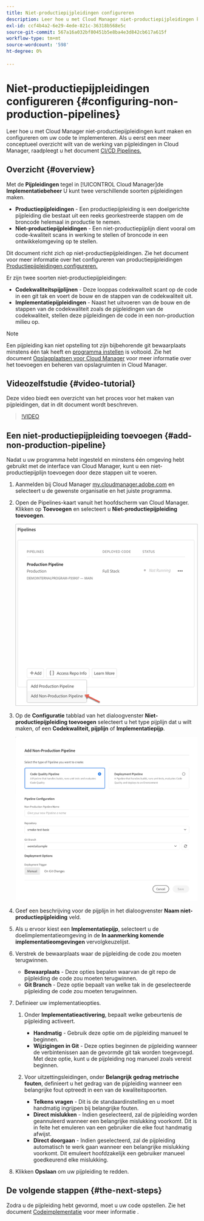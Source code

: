 ```yaml
---
title: Niet-productiepijpleidingen configureren
description: Leer hoe u met Cloud Manager niet-productiepijpleidingen kunt maken en configureren om uw code te implementeren.
exl-id: ccf4b4a2-6e29-4ede-821c-36318b568e5c
source-git-commit: 567a16a032bf80451b5e8ba4e3d842cb617a615f
workflow-type: tm+mt
source-wordcount: '598'
ht-degree: 0%

---
```


# Niet-productiepijpleidingen configureren {#configuring-non-production-pipelines}

Leer hoe u met Cloud Manager niet-productiepijpleidingen kunt maken en configureren om uw code te implementeren. Als u eerst een meer conceptueel overzicht wilt van de werking van pijpleidingen in Cloud Manager, raadpleegt u het document [CI/CD Pipelines.](/help/overview/ci-cd-pipelines.md)

## Overzicht {#overview}

Met de **Pijpleidingen** tegel in [!UICONTROL Cloud Manager]de **Implementatiebeheer** U kunt twee verschillende soorten pijpleidingen maken.

* **Productiepijpleidingen** - Een productiepijpleiding is een doelgerichte pijpleiding die bestaat uit een reeks georkestreerde stappen om de broncode helemaal in productie te nemen.
* **Niet-productiepijpleidingen** - Een niet-productiepijplijn dient vooral om code-kwaliteit scans in werking te stellen of broncode in een ontwikkelomgeving op te stellen.

Dit document richt zich op niet-productiepijpleidingen. Zie het document voor meer informatie over het configureren van productiepijpleidingen [Productiepijpleidingen configureren.](/help/using/production-pipelines.md)

Er zijn twee soorten niet-productiepijpleidingen:

* **Codekwaliteitspijplijnen** - Deze looppas codekwaliteit scant op de code in een git tak en voert de bouw en de stappen van de codekwaliteit uit.
* **Implementatiepijpleidingen** - Naast het uitvoeren van de bouw en de stappen van de codekwaliteit zoals de pijpleidingen van de codekwaliteit, stellen deze pijpleidingen de code in een non-production milieu op.

>[!NOTE]
>
>Een pijpleiding kan niet opstelling tot zijn bijbehorende git bewaarplaats minstens één tak heeft en [programma instellen](/help/getting-started/program-setup.md) is voltooid. Zie het document [Opslagplaatsen voor Cloud Manager](/help/managing-code/repositories.md) voor meer informatie over het toevoegen en beheren van opslagruimten in Cloud Manager.

## Videozelfstudie {#video-tutorial}

Deze video biedt een overzicht van het proces voor het maken van pijpleidingen, dat in dit document wordt beschreven.

>[!VIDEO](https://video.tv.adobe.com/v/26316/)

## Een niet-productiepijpleiding toevoegen {#add-non-production-pipeline}

Nadat u uw programma hebt ingesteld en minstens één omgeving hebt gebruikt met de interface van Cloud Manager, kunt u een niet-productiepijplijn toevoegen door deze stappen uit te voeren.

1. Aanmelden bij Cloud Manager [my.cloudmanager.adobe.com](https://my.cloudmanager.adobe.com) en selecteert u de gewenste organisatie en het juiste programma.

1. Open de Pipelines-kaart vanuit het hoofdscherm van Cloud Manager. Klikken op **Toevoegen** en selecteert u **Niet-productiepijpleiding toevoegen**.

   ![Niet-productiepijpleiding toevoegen](/help/assets/configure-pipelines/nonprod-pipeline-add1.png)

1. Op de **Configuratie** tabblad van het dialoogvenster **Niet-productiepijpleiding toevoegen** selecteert u het type pijplijn dat u wilt maken, of een **Codekwaliteit, pijplijn** of **Implementatiepijp**.

   ![Type pijpleiding kiezen](/help/assets/configure-pipelines/add-non-production-pipeline.png)

1. Geef een beschrijving voor de pijplijn in het dialoogvenster **Naam niet-productiepijpleiding** veld.

1. Als u ervoor kiest een **Implementatiepijp**, selecteert u de doelimplementatieomgeving in de **In aanmerking komende implementatieomgevingen** vervolgkeuzelijst.

1. Verstrek de bewaarplaats waar de pijpleiding de code zou moeten terugwinnen.

   * **Bewaarplaats** - Deze opties bepalen waarvan de git repo de pijpleiding de code zou moeten terugwinnen.
   * **Git Branch** - Deze optie bepaalt van welke tak in de geselecteerde pijpleiding de code zou moeten terugwinnen.

1. Definieer uw implementatieopties.

   1. Onder **Implementatieactivering**, bepaalt welke gebeurtenis de pijpleiding activeert.

      * **Handmatig** - Gebruik deze optie om de pijpleiding manueel te beginnen.
      * **Wijzigingen in Git** - Deze opties beginnen de pijpleiding wanneer de verbintenissen aan de gevormde git tak worden toegevoegd. Met deze optie, kunt u de pijpleiding nog manueel zoals vereist beginnen.
   1. Voor uitzettingsleidingen, onder **Belangrijk gedrag metrische fouten**, definieert u het gedrag van de pijpleiding wanneer een belangrijke fout optreedt in een van de kwaliteitspoorten.

      * **Telkens vragen** - Dit is de standaardinstelling en u moet handmatig ingrijpen bij belangrijke fouten.
      * **Direct mislukken** - Indien geselecteerd, zal de pijpleiding worden geannuleerd wanneer een belangrijke mislukking voorkomt. Dit is in feite het emuleren van een gebruiker die elke fout handmatig afwijst.
      * **Direct doorgaan** - Indien geselecteerd, zal de pijpleiding automatisch te werk gaan wanneer een belangrijke mislukking voorkomt. Dit emuleert hoofdzakelijk een gebruiker manueel goedkeurend elke mislukking.


1. Klikken **Opslaan** om uw pijpleiding te redden.

## De volgende stappen {#the-next-steps}

Zodra u de pijpleiding hebt gevormd, moet u uw code opstellen. Zie het document [Codeimplementatie](/help/using/code-deployment.md) voor meer informatie .
